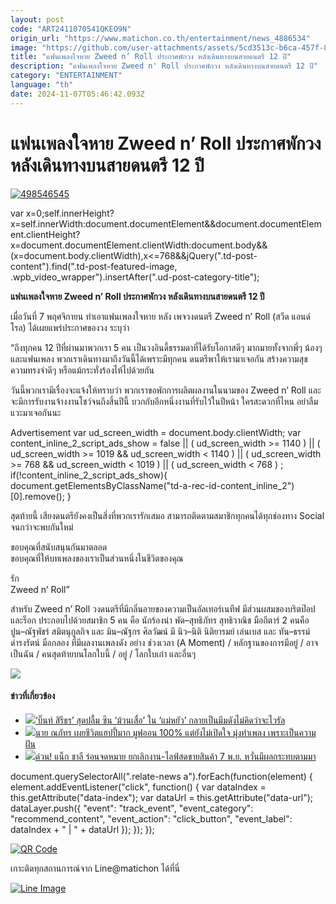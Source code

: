 ```yaml
---
layout: post
code: "ART2411070541QKEO9N"
origin_url: "https://www.matichon.co.th/entertainment/news_4886534"
image: "https://github.com/user-attachments/assets/5cd3513c-b6ca-457f-803c-05dc65224462"
title: "แฟนเพลงใจหาย Zweed n’ Roll ประกาศพักวง หลังเดินทางบนสายดนตรี 12 ปี"
description: "แฟนเพลงใจหาย Zweed n' Roll ประกาศพักวง หลังเดินทางบนสายดนตรี 12 ปี"
category: "ENTERTAINMENT"
language: "th"
date: 2024-11-07T05:46:42.093Z
---
```


# แฟนเพลงใจหาย Zweed n’ Roll ประกาศพักวง หลังเดินทางบนสายดนตรี 12 ปี

[![](https://www.matichon.co.th/wp-content/uploads/2024/11/498546545.jpg "498546545")](https://www.matichon.co.th/wp-content/uploads/2024/11/498546545.jpg)

var x=0;self.innerHeight?x=self.innerWidth:document.documentElement&&document.documentElement.clientHeight?x=document.documentElement.clientWidth:document.body&&(x=document.body.clientWidth),x<=768&&jQuery(".td-post-content").find(".td-post-featured-image, .wpb\_video\_wrapper").insertAfter(".ud-post-category-title");

**แฟนเพลงใจหาย Zweed n’ Roll ประกาศพักวง หลังเดินทางบนสายดนตรี 12 ปี**

เมื่อวันที่ 7 พฤศจิกายน ทำเอาแฟนเพลงใจหาย หลัง เพจวงดนตรี Zweed n’ Roll (สวีด แอนด์ โรล) ได้เผยแพร่ประกาศของวง ระบุว่า

“ถึงทุกคน 12 ปีที่ผ่านมาพวกเรา 5 คน เป็นวงอินดี้ธรรมดาที่ได้รับโอกาสดีๆ มากมายทั้งจากพี่ๆ น้องๆ และแฟนเพลง พวกเราเดินทางมาถึงวันนี้ได้เพราะมีทุกคน ดนตรีพาให้เรามาเจอกัน สร้างความสุข ความทรงจำดีๆ หรือแม้กระทั่งร้องไห้ไปด้วยกัน

วันนี้พวกเรามีเรื่องจะแจ้งให้ทราบว่า พวกเราขอพักการผลิตผลงานในนามของ Zweed n’ Roll และจะมีการรับงานจ้างงานโชว์จนถึงสิ้นปีนี้ บวกกับอีกหนึ่งงานที่รับไว้ในปีหน้า ใครสะดวกที่ไหน อย่าลืมแวะมาเจอกันนะ

Advertisement var ud\_screen\_width = document.body.clientWidth; var content\_inline\_2\_script\_ads\_show = false || ( ud\_screen\_width >= 1140 ) || ( ud\_screen\_width >= 1019 && ud\_screen\_width < 1140 ) || ( ud\_screen\_width >= 768 && ud\_screen\_width < 1019 ) || ( ud\_screen\_width < 768 ) ; if(!content\_inline\_2\_script\_ads\_show){ document.getElementsByClassName("td-a-rec-id-content\_inline\_2")\[0\].remove(); }

สุดท้ายนี้ เสียงดนตรียังคงเป็นสิ่งที่พวกเรารักเสมอ สามารถติดตามสมาชิกทุกคนได้ทุกช่องทาง Social จนกว่าจะพบกันใหม่

ขอบคุณที่สนับสนุนกันมาตลอด  
ขอบคุณที่ให้บทเพลงของเราเป็นส่วนหนึ่งในชีวิตของคุณ

รัก  
Zweed n’ Roll”

สำหรับ Zweed n’ Roll วงดนตรีที่มีกลิ่นอายของความเป็นอัลเทอร์เนทีฟ มีส่วนผสมของบริตป๊อปและร็อก ประกอบไปด้วยสมาชิก 5 คน คือ นักร้องนำ พัด–สุทธิภัทร สุทธิวาณิช มือกีตาร์ 2 คนคือ ปูน–ณัฐพัชร์ สมิตนุกูลกิจ และ มิน–ณัฐกร ศิลวัฒน์ มี นิว–นิติ นิติยารมย์ เล่นเบส และ ทัน–ธรรม์ ดำรงรัตน์ มือกลอง ที่มีผลงานเพลงดัง อย่าง ช่วงเวลา (A Moment) / หลักฐานของการมีอยู่ / อาจเป็นฉัน / คนสุดท้ายบนโลกใบนี้ / อยู่ / โลกใบเก่า และอื่นๆ

![](https://www.matichon.co.th/wp-content/uploads/2024/11/465575071_1107961100688486_5284975118413224045_n-1-819x1024.jpg)

#### ข่าวที่เกี่ยวข้อง

*   [![](https://www.matichon.co.th/wp-content/uploads/2024/11/kk.jpg)‘บิ๊นท์ สิรีธร’ สุดปลื้ม ซีน ‘ม้วนเสื่อ’ ใน ‘แม่หยัว’ กลายเป็นมีมดังไม่คิดว่าจะไวรัล](https://www.matichon.co.th/entertainment/thai-entertainment/news_4886351)
*   [![](https://www.matichon.co.th/wp-content/uploads/2024/11/ปกข่าว-7281-60.jpg)นาย ณภัทร เผยชีวิตแฮปปี้มาก มูฟออน 100% แต่ยังไม่เปิดใจ มุ่งทำเพลง เพราะเป็นความฝัน](https://www.matichon.co.th/entertainment/thai-entertainment/news_4886231)
*   [![](https://www.matichon.co.th/wp-content/uploads/2024/11/mokp15-wed.jpg)ด่วน! แน็ก ชาลี ร่อนจดหมาย ยกเลิกงาน-ไลฟ์สดขายสินค้า 7 พ.ย. หวั่นมีผลกระทบตามมา](https://www.matichon.co.th/entertainment/thai-entertainment/news_4886078)

document.querySelectorAll(".relate-news a").forEach(function(element) { element.addEventListener("click", function() { var dataIndex = this.getAttribute("data-index"); var dataUrl = this.getAttribute("data-url"); dataLayer.push({ "event": "track\_event", "event\_category": "recommend\_content", "event\_action": "click\_button", "event\_label": dataIndex + " | " + dataUrl }); }); });

[![QR Code](https://www.matichon.co.th/wp-content/uploads/2023/07/wob1371z.jpg)](https://lin.ee/ht0nDxX)

เกาะติดทุกสถานการณ์จาก Line@matichon ได้ที่นี่

[![Line Image](https://www.matichon.co.th/wp-content/uploads/2023/07/th.png)](https://lin.ee/ht0nDxX)